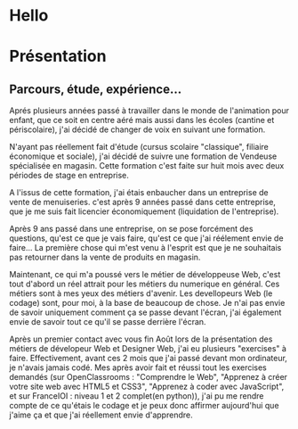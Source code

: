 # Hello
<h1> Présentation </h1>

<h2> Parcours, étude, expérience... </h2>
<body> 
  <p>Aprés plusieurs années passé à travailler dans le monde de l'animation pour enfant, que ce soit en centre aéré mais aussi dans les écoles (cantine et périscolaire), j'ai décidé de changer de voix en suivant une formation. </p>
  <p>N'ayant pas réellement fait d'étude (cursus scolaire "classique", filiaire économique et sociale), j'ai décidé de suivre une formation de Vendeuse spécialisée en magasin. Cette formation c'est faite sur huit mois avec deux périodes de stage en entreprise.</p>
  <p>A l'issus de cette formation, j'ai étais enbaucher dans un entreprise de vente de menuiseries. c'est après 9 années passé dans cette entreprise, que je me suis fait licencier économiquement (liquidation de l'entreprise).</p>
  <p>Après 9 ans passé dans une entreprise, on se pose forcément des questions, qu'est ce que je vais faire, qu'est ce que j'ai réélement envie de faire... La première chose qui m'est venu à l'esprit est que je ne souhaitais pas retourner dans la vente de produits en magasin.</p>
  <p>Maintenant, ce qui m'a poussé vers le métier de développeuse Web, c'est tout d'abord un réel attrait pour les métiers du numerique en général. Ces métiers sont à mes yeux des métiers d'avenir.</n>
  Les devellopeurs Web (le codage) sont, pour moi, à la base de beaucoup de chose. Je n'ai pas envie de savoir uniquement comment ça se passe devant l'écran, j'ai également envie de savoir tout ce qu'il se passe derrière l'écran.</p>
  <p>Après un premier contact avec vous fin Août lors de la présentation des métiers de dévelopeur Web et Designer Web, j'ai eu plusieurs "exercises" à faire. Effectivement, avant ces 2 mois que j'ai passé devant mon ordinateur, je n'avais jamais codé. Mes après avoir fait et réussi tout les exercises demandés (sur OpenClassrooms : "Comprendre le Web", "Apprenez à créer votre site web avec HTML5 et CSS3", "Apprenez à coder avec JavaScript", et sur FranceIOI : niveau 1 et 2 complet(en python)), j'ai pu me rendre compte de ce qu'étais le codage et je peux donc affirmer aujourd'hui que j'aime ça et que j'ai réellement envie d'apprendre. </p>
